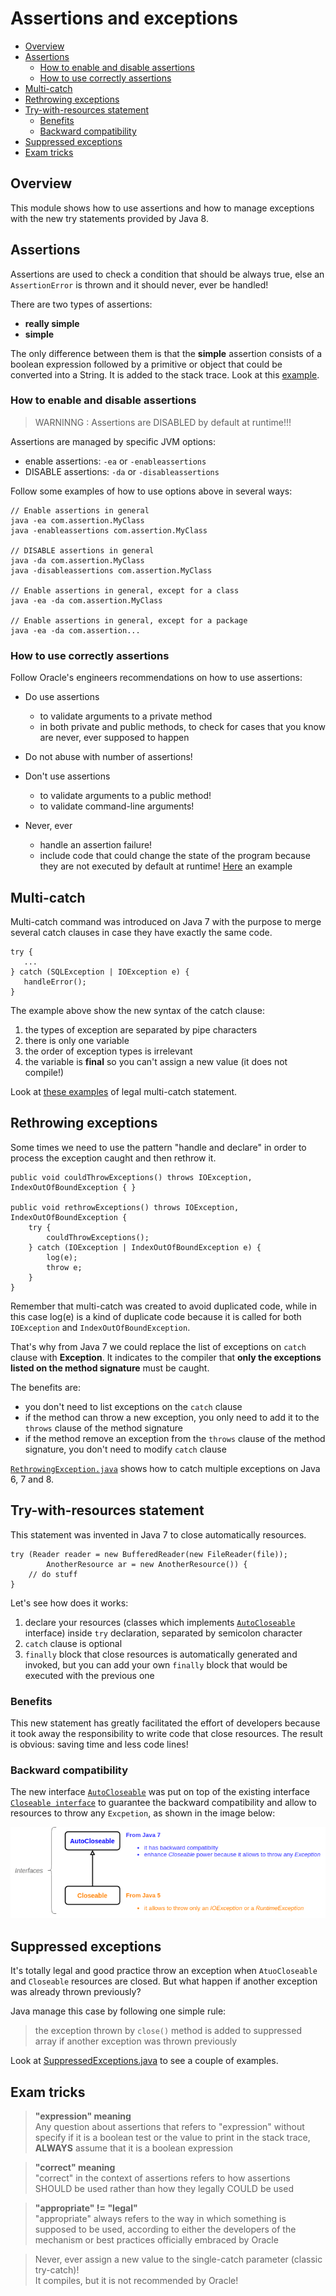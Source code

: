 # Assertions and exceptions
+ [Overview](#overview)
+ [Assertions](#assertions)
    - [How to enable and disable assertions](#how-to-enable-and-disable-assertions)
    - [How to use correctly assertions](#how-to-use-correctly-assertions)
+ [Multi-catch](#multi-catch)
+ [Rethrowing exceptions](#rethrowing-exceptions)
+ [Try-with-resources statement](#try-with-resources-statement)
    - [Benefits](#benefits)
    - [Backward compatibility](#backward-compatibility)
+ [Suppressed exceptions](#suppressed-exceptions)
+ [Exam tricks](#exam-tricks)

## Overview
This module shows how to use assertions and how to manage exceptions with the new try statements provided by Java 8.

## Assertions
Assertions are used to check a condition that should be always true, else an ``AssertionError`` is thrown and it should never, ever be handled!

There are two types of assertions:
 * __really simple__
 * __simple__

The only difference between them is that the __simple__ assertion consists of a boolean expression followed by a primitive or object that could be converted into a String. 
It is added to the stack trace. Look at this [example](src/assertion/AssertionTypes.java).

### How to enable and disable assertions

> WARNINNG : Assertions are DISABLED by default at runtime!!!

Assertions are managed by specific JVM options:
 * enable assertions: ``-ea`` or ``-enableassertions`` 
 * DISABLE assertions: ``-da`` or ``-disableassertions`` 

Follow some examples of how to use options above in several ways: 
```
// Enable assertions in general
java -ea com.assertion.MyClass
java -enableassertions com.assertion.MyClass

// DISABLE assertions in general
java -da com.assertion.MyClass
java -disableassertions com.assertion.MyClass

// Enable assertions in general, except for a class
java -ea -da com.assertion.MyClass

// Enable assertions in general, except for a package
java -ea -da com.assertion...
```

### How to use correctly assertions
Follow Oracle's engineers recommendations on how to use assertions:
 * Do use assertions
   - to validate arguments to a private method
   - in both private and public methods, to check for cases that you know are never, ever supposed to happen
   
 * Do not abuse with number of assertions!
 * Don't use assertions 
   - to validate arguments to a public method!
   - to validate command-line arguments!
 * Never, ever 
   - handle an assertion failure!
   - include code that could change the state of the program because they are not executed by default at runtime! [Here](src/assertion/AssertionIncorrectUse.java) an example
   
## Multi-catch
Multi-catch command was introduced on Java 7 with the purpose to merge several catch clauses in case they have exactly the same code.
 ```
try {
    ...
} catch (SQLException | IOException e) {
    handleError();
}
```
The example above show the new syntax of the catch clause:
 1. the types of exception are separated by pipe characters
 2. there is only one variable
 3. the order of exception types is irrelevant
 4. the variable is **final** so you can't assign a new value (it does not compile!)
 
Look at [these examples](src/multi_catch/MultiCatchLegal.java) of legal multi-catch statement.

## Rethrowing exceptions
Some times we need to use the pattern "handle and declare" in order to process the exception caught and then rethrow it.
```
public void couldThrowExceptions() throws IOException, IndexOutOfBoundException { }

public void rethrowExceptions() throws IOException, IndexOutOfBoundException {
    try {
        couldThrowExceptions();
    } catch (IOException | IndexOutOfBoundException e) {
        log(e);
        throw e;
    }
}
```
Remember that multi-catch was created to avoid duplicated code, while in this case log(e) is a kind of duplicate code 
because it is called for both ``IOException`` and ``IndexOutOfBoundException``.

That's why from Java 7 we could replace the list of exceptions on ``catch`` clause with **Exception**. 
It indicates to the compiler that **only the exceptions listed on the method signature** must be caught.

The benefits are:
 * you don't need to list exceptions on the ``catch`` clause
 * if the method can throw a new exception, you only need to add it to the ``throws`` clause of the method signature
 * if the method remove an exception from the ``throws`` clause of the method signature, you don't need to modify ``catch`` clause
 
 [``RethrowingException.java``](src/multi_catch/RethrowingException.java) shows how to catch multiple exceptions on Java 6, 7 and 8.
 
## Try-with-resources statement
This statement was invented in Java 7 to close automatically resources.
```
try (Reader reader = new BufferedReader(new FileReader(file));
        AnotherResource ar = new AnotherResource()) {
    // do stuff
}
```
Let's see how does it works:
 1. declare your resources (classes which implements [``AutoCloseable``](https://docs.oracle.com/javase/7/docs/api/java/lang/AutoCloseable.html) interface) inside ``try`` declaration, separated by semicolon character
 2. ``catch`` clause is optional
 3. ``finally`` block that close resources is automatically generated and invoked, but you can add your own ``finally`` block that would be executed with the previous one

### Benefits
This new statement has greatly facilitated the effort of developers because it took away the responsibility to write code that close resources. 
The result is obvious: saving time and less code lines! 

### Backward compatibility
The new interface [``AutoCloseable``](https://docs.oracle.com/javase/7/docs/api/java/lang/AutoCloseable.html) was put on top of the existing interface
[``Closeable interface``](https://docs.oracle.com/javase/7/docs/api/java/io/Closeable.html) to guarantee the backward compatibility and 
allow to resources to throw any ``Excpetion``, as shown in the image below:

![alt text](readme_resources/AutoCloseable-and-Closeable.png)

## Suppressed exceptions
It's totally legal and good practice throw an exception when ``AtuoCloseable`` and ``Closeable`` resources are closed. 
But what happen if another exception was already thrown previously?

Java manage this case by following one simple rule:
> the exception thrown by ``close()`` method is added to suppressed array if another exception was thrown previously

Look at [SuppressedExceptions.java](src/try_catch_with_resources/SuppressedExcpetions.java) to see a couple of examples.

## Exam tricks
> **"expression" meaning** \
> Any question about assertions that refers to "expression" without specify if it is a boolean test or 
> the value to print in the stack trace, **ALWAYS** assume that it is a boolean expression 

> **"correct" meaning** \
> "correct" in the context of assertions refers to how assertions SHOULD be used rather than how they legally COULD be used

> **"appropriate" != "legal"** \
>"appropriate" always refers to the way in which something is supposed to be used, according to either 
> the developers of the mechanism or best practices officially embraced by Oracle

> Never, ever assign a new value to the single-catch parameter (classic try-catch)! \
> It compiles, but it is not recommended by Oracle!
